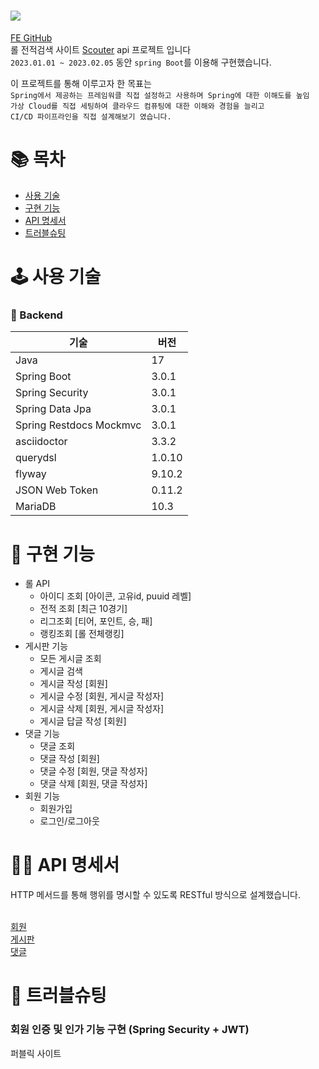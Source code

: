 # <img src="http://1.234.189.11/gitlogo/teemowhite.png">
[FE GitHub](https://github.com/DongJu-Na/scouter-frontend)<br/>
롤 전적검색 사이트 [Scouter](http://1.234.189.11/) api 프로젝트 입니다<br/>
`2023.01.01 ~ 2023.02.05` 동안 `spring Boot`를 이용해 구현했습니다.


이 프로젝트를 통해 이루고자 한 목표는 <br/>
`Spring에서 제공하는 프레임워클 직접 설정하고 사용하며 Spring에 대한 이해도를 높임` <br/>
`가상 Cloud를 직접 세팅하여 클라우드 컴퓨팅에 대한 이해와 경험을 늘리고` <br/>
`CI/CD 파이프라인을 직접 설계해보기 였습니다.` <br/>

# 📚 목차
* [사용 기술](#-사용-기술)
* [구현 기능](#-구현-기능)
* [API 명세서](#-API-명세서)
* [트러블슈팅](#-트러블슈팅)

# 🕹 사용 기술
### 📌 Backend
|기술|버전|
|----|----|
|Java|17|
|Spring Boot|3.0.1|
|Spring Security|3.0.1|
|Spring Data Jpa|3.0.1|
|Spring Restdocs Mockmvc|3.0.1|
|asciidoctor|3.3.2|
|querydsl|1.0.10|
|flyway|9.10.2|
|JSON Web Token|0.11.2|
|MariaDB|10.3|

# 🎢 구현 기능
* 롤 API
  * 아이디 조회 [아이콘, 고유id, puuid 레벨]
  * 전적 조회 [최근 10경기]
  * 리그조회 [티어, 포인트, 승, 패]
  * 랭킹조회 [롤 전체랭킹]
* 게시판 기능
  * 모든 게시글 조회
  * 게시글 검색 
  * 게시글 작성 [회원]
  * 게시글 수정 [회원, 게시글 작성자]
  * 게시글 삭제 [회원, 게시글 작성자]
  * 게시글 답글 작성 [회원]
* 댓글 기능
  * 댓글 조회
  * 댓글 작성 [회원]
  * 댓글 수정 [회원, 댓글 작성자]
  * 댓글 삭제 [회원, 댓글 작성자]
* 회원 기능
  * 회원가입
  * 로그인/로그아웃

# 🤙🏻 API 명세서
HTTP 메서드를 통해 행위를 명시할 수 있도록 RESTful 방식으로 설계했습니다. <br/><br/>

[회원](http://1.234.189.11/docs/user-guide.html)<br/>
[게시판](http://1.234.189.11/docs/board-guide.html)<br/>
[댓글](http://1.234.189.11/docs/Reply-guide.html)<br/>

# 👾 트러블슈팅
### 회원 인증 및 인가 기능 구현 (Spring Security + JWT)

퍼블릭 사이트
